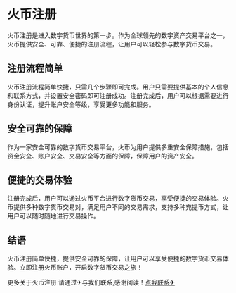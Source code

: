 # 火币注册

火币注册是进入数字货币世界的第一步。作为全球领先的数字资产交易平台之一，火币提供安全、可靠、便捷的注册流程，让用户可以轻松参与数字货币交易。

## 注册流程简单

火币注册流程简单快捷，只需几个步骤即可完成。用户只需要提供基本的个人信息和联系方式，并设置安全密码即可注册成功。注册完成后，用户可以根据需要进行身份认证，提升账户安全等级，享受更多功能和服务。

## 安全可靠的保障

作为一家安全可靠的数字货币交易平台，火币为用户提供多重安全保障措施，包括资金安全、账户安全、交易安全等方面的保障，保障用户的资产安全。

## 便捷的交易体验

注册完成后，用户可以通过火币平台进行数字货币交易，享受便捷的交易体验。火币提供多种数字货币交易对，满足用户不同的交易需求，支持多种充提币方式，让用户可以随时随地进行交易操作。

## 结语

火币注册简单快捷，提供安全可靠的保障，让用户可以享受便捷的数字货币交易体验。立即注册火币账户，开启数字货币交易之旅！

更多关于火币注册 请通过✈与我们联系,感谢阅读！[点我联系✈](https://chat.k02.cc)